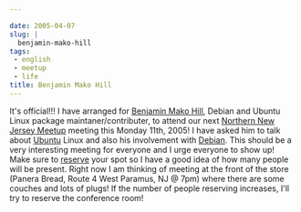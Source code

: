 ```yaml
---

date: 2005-04-07
slug: |
  benjamin-mako-hill
tags:
 - english
 - meetup
 - life
title: Benjamin Mako Hill
---
```


It's official!!! I have arranged for [Benjamin Mako
Hill](http://mako.yukidoke.org/), Debian and Ubuntu Linux package
maintaner/contributer, to attend our next [Northern New Jersey
Meetup](http://linux.meetup.com/8/) meeting this Monday 11th, 2005! I
have asked him to talk about [Ubuntu](http://www.ubuntulinux.org) Linux
and also his involvement with [Debian](http://www.debian.org). This
should be a very interesting meeting for everyone and I urge everyone to
show up! Make sure to [reserve](http://linux.meetup.com/8/) your spot so
I have a good idea of how many people will be present. Right now I am
thinking of meeting at the front of the store (Panera Bread, Route 4
West Paramus, NJ @ 7pm) where there are some couches and lots of plugs!
If the number of people reserving increases, I'll try to reserve the
conference room!
